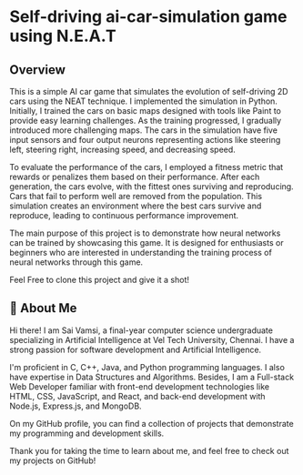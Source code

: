 # Self-driving ai-car-simulation game using N.E.A.T

## Overview

This is a simple AI car game that simulates the evolution of self-driving 2D cars using the NEAT technique. I implemented the simulation in Python. Initially, I trained the cars on basic maps designed with tools like Paint to provide easy learning challenges. As the training progressed, I gradually introduced more challenging maps. The cars in the simulation have five input sensors and four output neurons representing actions like steering left, steering right, increasing speed, and decreasing speed.

To evaluate the performance of the cars, I employed a fitness metric that rewards or penalizes them based on their performance. After each generation, the cars evolve, with the fittest ones surviving and reproducing. Cars that fail to perform well are removed from the population. This simulation creates an environment where the best cars survive and reproduce, leading to continuous performance improvement.

The main purpose of this project is to demonstrate how neural networks can be trained by showcasing this game. It is designed for enthusiasts or beginners who are interested in understanding the training process of neural networks through this game.

Feel Free to clone this project and give it a shot!


## 🚀 About Me
Hi there! I am Sai Vamsi, a final-year computer science undergraduate specializing in Artificial Intelligence at Vel Tech University, Chennai. I have a strong passion for software development and Artificial Intelligence.

I'm proficient in C, C++, Java, and Python programming languages. I also have expertise in Data Structures and Algorithms. Besides, I am a Full-stack Web Developer familiar with front-end development technologies like HTML, CSS, JavaScript, and React, and back-end development with Node.js, Express.js, and MongoDB.

On my GitHub profile, you can find a collection of projects that demonstrate my programming and development skills.

Thank you for taking the time to learn about me, and feel free to check out my projects on GitHub!
